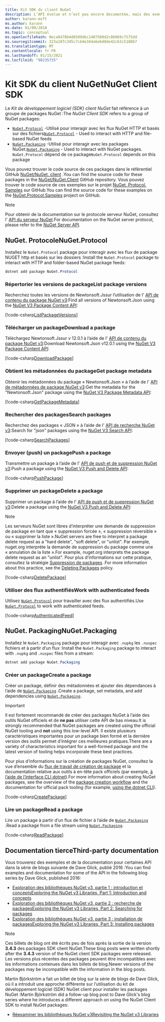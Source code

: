 ```yaml
---
title: Kit SDK du client NuGet
description: L’API évolue et n’est pas encore documentée, mais des exemples sont disponibles sur le blog de Dave Glick.
author: karann-msft
ms.author: karann
ms.date: 01/09/2018
ms.topic: conceptual
ms.openlocfilehash: 0eca8478b4d6509dbc1407560d2c86069c7575dd
ms.sourcegitcommit: 323a107c345c7cb4e344a6e6d8de42c63c5188b7
ms.translationtype: MT
ms.contentlocale: fr-FR
ms.lasthandoff: 01/15/2021
ms.locfileid: "98235735"
---
```

# <a name="nuget-client-sdk"></a><span data-ttu-id="28ebc-103">Kit SDK du client NuGet</span><span class="sxs-lookup"><span data-stu-id="28ebc-103">NuGet Client SDK</span></span>

<span data-ttu-id="28ebc-104">Le *Kit de développement logiciel (SDK) client NuGet* fait référence à un groupe de packages NuGet :</span><span class="sxs-lookup"><span data-stu-id="28ebc-104">The *NuGet Client SDK* refers to a group of NuGet packages:</span></span>

* <span data-ttu-id="28ebc-105">[`NuGet.Protocol`](https://www.nuget.org/packages/NuGet.Protocol) -Utilisé pour interagir avec les flux NuGet HTTP et basés sur des fichiers</span><span class="sxs-lookup"><span data-stu-id="28ebc-105">[`NuGet.Protocol`](https://www.nuget.org/packages/NuGet.Protocol) - Used to interact with HTTP and file-based NuGet feeds</span></span>
* <span data-ttu-id="28ebc-106">[`NuGet.Packaging`](https://www.nuget.org/packages/NuGet.Packaging) -Utilisé pour interagir avec les packages NuGet.</span><span class="sxs-lookup"><span data-stu-id="28ebc-106">[`NuGet.Packaging`](https://www.nuget.org/packages/NuGet.Packaging) - Used to interact with NuGet packages.</span></span> <span data-ttu-id="28ebc-107">`NuGet.Protocol` dépend de ce package</span><span class="sxs-lookup"><span data-stu-id="28ebc-107">`NuGet.Protocol` depends on this package</span></span>

<span data-ttu-id="28ebc-108">Vous pouvez trouver le code source de ces packages dans le référentiel GitHub [NuGet/NuGet. client](https://github.com/NuGet/NuGet.Client) .</span><span class="sxs-lookup"><span data-stu-id="28ebc-108">You can find the source code for these packages in the [NuGet/NuGet.Client](https://github.com/NuGet/NuGet.Client) GitHub repository.</span></span>
<span data-ttu-id="28ebc-109">Vous pouvez trouver le code source de ces exemples sur le projet [NuGet. Protocol. Samples](https://github.com/NuGet/Samples/tree/master/NuGetProtocolSamples) sur GitHub.</span><span class="sxs-lookup"><span data-stu-id="28ebc-109">You can find the source code for these examples on the [NuGet.Protocol.Samples](https://github.com/NuGet/Samples/tree/master/NuGetProtocolSamples) project on GitHub.</span></span>

> [!Note]
> <span data-ttu-id="28ebc-110">Pour obtenir de la documentation sur le protocole serveur NuGet, consultez l' [API du serveur NuGet](~/api/overview.md).</span><span class="sxs-lookup"><span data-stu-id="28ebc-110">For documentation on the NuGet server protocol, please refer to the [NuGet Server API](~/api/overview.md).</span></span>

## <a name="nugetprotocol"></a><span data-ttu-id="28ebc-111">NuGet. Protocole</span><span class="sxs-lookup"><span data-stu-id="28ebc-111">NuGet.Protocol</span></span>

<span data-ttu-id="28ebc-112">Installez le `NuGet.Protocol` package pour interagir avec les flux de package NUGET http et basés sur les dossiers :</span><span class="sxs-lookup"><span data-stu-id="28ebc-112">Install the `NuGet.Protocol` package to interact with HTTP and folder-based NuGet package feeds:</span></span>

```ps1
dotnet add package NuGet.Protocol
```

### <a name="list-package-versions"></a><span data-ttu-id="28ebc-113">Répertorier les versions de package</span><span class="sxs-lookup"><span data-stu-id="28ebc-113">List package versions</span></span>

<span data-ttu-id="28ebc-114">Recherchez toutes les versions de Newtonsoft.Jssur l’utilisation de l' [API de contenu du package NuGet v3](../api/package-base-address-resource.md#enumerate-package-versions):</span><span class="sxs-lookup"><span data-stu-id="28ebc-114">Find all versions of Newtonsoft.Json using the [NuGet V3 Package Content API](../api/package-base-address-resource.md#enumerate-package-versions):</span></span>

[!code-csharp[ListPackageVersions](~/../nuget-samples/NuGetProtocolSamples/Program.cs?name=ListPackageVersions)]

### <a name="download-a-package"></a><span data-ttu-id="28ebc-115">Télécharger un package</span><span class="sxs-lookup"><span data-stu-id="28ebc-115">Download a package</span></span>

<span data-ttu-id="28ebc-116">Téléchargez Newtonsoft.Jssur v 12.0.1 à l’aide de l' [API de contenu du package NuGet v3](../api/package-base-address-resource.md):</span><span class="sxs-lookup"><span data-stu-id="28ebc-116">Download Newtonsoft.Json v12.0.1 using the [NuGet V3 Package Content API](../api/package-base-address-resource.md):</span></span>

[!code-csharp[DownloadPackage](~/../nuget-samples/NuGetProtocolSamples/Program.cs?name=DownloadPackage)]

### <a name="get-package-metadata"></a><span data-ttu-id="28ebc-117">Obtient les métadonnées du package</span><span class="sxs-lookup"><span data-stu-id="28ebc-117">Get package metadata</span></span>

<span data-ttu-id="28ebc-118">Obtenir les métadonnées du package « Newtonsoft.Json » à l’aide de l' [API de métadonnées de package NuGet v3](../api/registration-base-url-resource.md):</span><span class="sxs-lookup"><span data-stu-id="28ebc-118">Get the metadata for the "Newtonsoft.Json" package using the [NuGet V3 Package Metadata API](../api/registration-base-url-resource.md):</span></span>

[!code-csharp[GetPackageMetadata](~/../nuget-samples/NuGetProtocolSamples/Program.cs?name=GetPackageMetadata)]

### <a name="search-packages"></a><span data-ttu-id="28ebc-119">Rechercher des packages</span><span class="sxs-lookup"><span data-stu-id="28ebc-119">Search packages</span></span>

<span data-ttu-id="28ebc-120">Recherchez des packages « JSON » à l’aide de l' [API de recherche NuGet v3](../api/search-query-service-resource.md):</span><span class="sxs-lookup"><span data-stu-id="28ebc-120">Search for "json" packages using the [NuGet V3 Search API](../api/search-query-service-resource.md):</span></span>

[!code-csharp[SearchPackages](~/../nuget-samples/NuGetProtocolSamples/Program.cs?name=SearchPackages)]

### <a name="push-a-package"></a><span data-ttu-id="28ebc-121">Envoyer (push) un package</span><span class="sxs-lookup"><span data-stu-id="28ebc-121">Push a package</span></span>

<span data-ttu-id="28ebc-122">Transmettre un package à l’aide de l' [API de push et de suppression NuGet v3](../api/package-publish-resource.md):</span><span class="sxs-lookup"><span data-stu-id="28ebc-122">Push a package using the [NuGet V3 Push and Delete API](../api/package-publish-resource.md):</span></span>

[!code-csharp[PushPackage](~/../nuget-samples/NuGetProtocolSamples/Program.cs?name=PushPackage)]

### <a name="delete-a-package"></a><span data-ttu-id="28ebc-123">Supprimer un package</span><span class="sxs-lookup"><span data-stu-id="28ebc-123">Delete a package</span></span>

<span data-ttu-id="28ebc-124">Supprimer un package à l’aide de l' [API de push et de suppression NuGet v3](../api/package-publish-resource.md):</span><span class="sxs-lookup"><span data-stu-id="28ebc-124">Delete a package using the [NuGet V3 Push and Delete API](../api/package-publish-resource.md):</span></span>

> [!Note]
> <span data-ttu-id="28ebc-125">Les serveurs NuGet sont libres d’interpréter une demande de suppression de package en tant que « suppression forcée », « suppression réversible » ou « supprimer la liste ».</span><span class="sxs-lookup"><span data-stu-id="28ebc-125">NuGet servers are free to interpret a package delete request as a "hard delete", "soft delete", or "unlist".</span></span>
> <span data-ttu-id="28ebc-126">Par exemple, nuget.org interprète la demande de suppression du package comme une « annulation de la liste ».</span><span class="sxs-lookup"><span data-stu-id="28ebc-126">For example, nuget.org interprets the package delete request as an "unlist".</span></span> <span data-ttu-id="28ebc-127">Pour plus d’informations sur cette pratique, consultez la stratégie [Suppression de packages](../nuget-org/policies/deleting-packages.md) .</span><span class="sxs-lookup"><span data-stu-id="28ebc-127">For more information about this practice, see the [Deleting Packages](../nuget-org/policies/deleting-packages.md) policy.</span></span>

[!code-csharp[DeletePackage](~/../nuget-samples/NuGetProtocolSamples/Program.cs?name=DeletePackage)]

### <a name="work-with-authenticated-feeds"></a><span data-ttu-id="28ebc-128">Utiliser des flux authentifiés</span><span class="sxs-lookup"><span data-stu-id="28ebc-128">Work with authenticated feeds</span></span>

<span data-ttu-id="28ebc-129">Utilisez [`NuGet.Protocol`](https://www.nuget.org/packages/NuGet.Protocol) pour travailler avec des flux authentifiés.</span><span class="sxs-lookup"><span data-stu-id="28ebc-129">Use [`NuGet.Protocol`](https://www.nuget.org/packages/NuGet.Protocol) to work with authenticated feeds.</span></span>

[!code-csharp[AuthenticatedFeed](~/../nuget-samples/NuGetProtocolSamples/Program.cs?name=AuthenticatedFeed)]

## <a name="nugetpackaging"></a><span data-ttu-id="28ebc-130">NuGet. Packaging</span><span class="sxs-lookup"><span data-stu-id="28ebc-130">NuGet.Packaging</span></span>

<span data-ttu-id="28ebc-131">Installez le `NuGet.Packaging` package pour interagir avec `.nupkg` les `.nuspec` fichiers et à partir d’un flux :</span><span class="sxs-lookup"><span data-stu-id="28ebc-131">Install the `NuGet.Packaging` package to interact with `.nupkg` and `.nuspec` files from a stream:</span></span>

```ps1
dotnet add package NuGet.Packaging
```

### <a name="create-a-package"></a><span data-ttu-id="28ebc-132">Créer un package</span><span class="sxs-lookup"><span data-stu-id="28ebc-132">Create a package</span></span>

<span data-ttu-id="28ebc-133">Créer un package, définir des métadonnées et ajouter des dépendances à l’aide de [`NuGet.Packaging`](https://www.nuget.org/packages/NuGet.Packaging) .</span><span class="sxs-lookup"><span data-stu-id="28ebc-133">Create a package, set metadata, and add dependencies using [`NuGet.Packaging`](https://www.nuget.org/packages/NuGet.Packaging).</span></span>

> [!IMPORTANT]
> <span data-ttu-id="28ebc-134">Il est fortement recommandé de créer des packages NuGet à l’aide des outils NuGet officiels et de **ne pas** utiliser cette API de bas niveau.</span><span class="sxs-lookup"><span data-stu-id="28ebc-134">It is strongly recommended that NuGet packages are created using the official NuGet tooling and **not** using this low-level API.</span></span> <span data-ttu-id="28ebc-135">Il existe plusieurs caractéristiques importantes pour un package bien formé et la dernière version des outils permet d’intégrer ces meilleures pratiques.</span><span class="sxs-lookup"><span data-stu-id="28ebc-135">There are a variety of characteristics important for a well-formed package and the latest version of tooling helps incorporate these best practices.</span></span>
> 
> <span data-ttu-id="28ebc-136">Pour plus d’informations sur la création de packages NuGet, consultez la vue d’ensemble du [flux de travail de création de package](../create-packages/overview-and-workflow.md) et la documentation relative aux outils à en-tête pack officiels (par exemple, [à l’aide de l’interface CLI dotnet](../create-packages/creating-a-package-dotnet-cli.md)).</span><span class="sxs-lookup"><span data-stu-id="28ebc-136">For more information about creating NuGet packages, see the overview of the [package creation workflow](../create-packages/overview-and-workflow.md) and the documentation for official pack tooling (for example, [using the dotnet CLI](../create-packages/creating-a-package-dotnet-cli.md)).</span></span>

[!code-csharp[CreatePackage](~/../nuget-samples/NuGetProtocolSamples/Program.cs?name=CreatePackage)]

### <a name="read-a-package"></a><span data-ttu-id="28ebc-137">Lire un package</span><span class="sxs-lookup"><span data-stu-id="28ebc-137">Read a package</span></span>

<span data-ttu-id="28ebc-138">Lire un package à partir d’un flux de fichier à l’aide de [`NuGet.Packaging`](https://www.nuget.org/packages/NuGet.Packaging) .</span><span class="sxs-lookup"><span data-stu-id="28ebc-138">Read a package from a file stream using [`NuGet.Packaging`](https://www.nuget.org/packages/NuGet.Packaging).</span></span>

[!code-csharp[ReadPackage](~/../nuget-samples/NuGetProtocolSamples/Program.cs?name=ReadPackage)]

## <a name="third-party-documentation"></a><span data-ttu-id="28ebc-139">Documentation tierce</span><span class="sxs-lookup"><span data-stu-id="28ebc-139">Third-party documentation</span></span>

<span data-ttu-id="28ebc-140">Vous trouverez des exemples et de la documentation pour certaines API dans la série de blogs suivante de Dave Glick, publié 2016 :</span><span class="sxs-lookup"><span data-stu-id="28ebc-140">You can find examples and documentation for some of the API in the following blog series by Dave Glick, published 2016:</span></span>

- [<span data-ttu-id="28ebc-141">Exploration des bibliothèques NuGet v3, partie 1 : introduction et concepts</span><span class="sxs-lookup"><span data-stu-id="28ebc-141">Exploring the NuGet v3 Libraries, Part 1: Introduction and concepts</span></span>](http://daveaglick.com/posts/exploring-the-nuget-v3-libraries-part-1)
- [<span data-ttu-id="28ebc-142">Exploration des bibliothèques NuGet v3, partie 2 : recherche de packages</span><span class="sxs-lookup"><span data-stu-id="28ebc-142">Exploring the NuGet v3 Libraries, Part 2: Searching for packages</span></span>](http://daveaglick.com/posts/exploring-the-nuget-v3-libraries-part-2)
- [<span data-ttu-id="28ebc-143">Exploration des bibliothèques NuGet v3, partie 3 : installation de packages</span><span class="sxs-lookup"><span data-stu-id="28ebc-143">Exploring the NuGet v3 Libraries, Part 3: Installing packages</span></span>](http://daveaglick.com/posts/exploring-the-nuget-v3-libraries-part-3)

> [!Note]
> <span data-ttu-id="28ebc-144">Ces billets de blog ont été écrits peu de fois après la sortie de la version **3.4.3** des packages SDK client NuGet.</span><span class="sxs-lookup"><span data-stu-id="28ebc-144">These blog posts were written shortly after the **3.4.3** version of the NuGet client SDK packages were released.</span></span>
> <span data-ttu-id="28ebc-145">Les versions plus récentes des packages peuvent être incompatibles avec les informations contenues dans les billets de blog.</span><span class="sxs-lookup"><span data-stu-id="28ebc-145">Newer versions of the packages may be incompatible with the information in the blog posts.</span></span>

<span data-ttu-id="28ebc-146">Martin Björkström a fait un billet de blog sur la série de blogs de Dave Glick, où il a introduit une approche différente sur l’utilisation du kit de développement logiciel (SDK) NuGet client pour installer les packages NuGet :</span><span class="sxs-lookup"><span data-stu-id="28ebc-146">Martin Björkström did a follow-up blog post to Dave Glick's blog series where he introduces a different approach on using the NuGet Client SDK to install NuGet packages:</span></span>

- [<span data-ttu-id="28ebc-147">Réexaminer les bibliothèques NuGet v3</span><span class="sxs-lookup"><span data-stu-id="28ebc-147">Revisiting the NuGet v3 Libraries</span></span>](https://martinbjorkstrom.com/posts/2018-09-19-revisiting-nuget-client-libraries)
